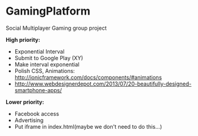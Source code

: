 GamingPlatform
==============
Social Multiplayer Gaming group project

**High priority:**
* Exponential Interval
* Submit to Google Play (XY)
* Make interval exponential
* Polish CSS, Animations: http://ionicframework.com/docs/components/#animations
* http://www.webdesignerdepot.com/2013/07/20-beautifully-designed-smartphone-apps/

**Lower priority:**
* Facebook access
* Advertising
* Put iframe in index.html(maybe we don't need to do this...)
